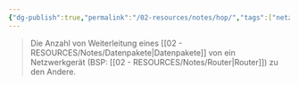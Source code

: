 ```yaml
---
{"dg-publish":true,"permalink":"/02-resources/notes/hop/","tags":["netzwerk/gateway"],"noteIcon":"","updated":"2025-08-26T16:35:04.000+02:00"}
---
```


>Die Anzahl von Weiterleitung eines [[02 - RESOURCES/Notes/Datenpakete\|Datenpakete]] von ein Netzwerkgerät (BSP: [[02 - RESOURCES/Notes/Router\|Router]]) zu den Andere.
